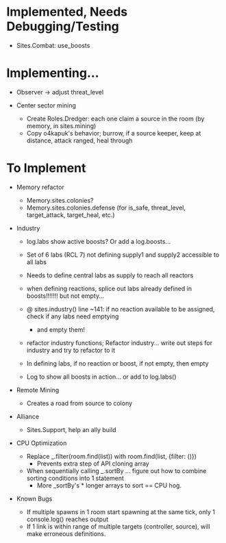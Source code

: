 # Implemented, Needs Debugging/Testing	
- Sites.Combat: use_boosts


# Implementing...
- Observer -> adjust threat_level

- Center sector mining
	- Create Roles.Dredger: each one claim a source in the room (by memory, in sites.mining)
	- Copy o4kapuk's behavior; burrow, if a source keeper, keep at distance, attack ranged, heal through



# To Implement

- Memory refactor
	- Memory.sites.colonies?
	- Memory.sites.colonies.defense (for is_safe, threat_level, target_attack, target_heal, etc.)

- Industry
	- log.labs show active boosts? Or add a log.boosts...

	- Set of 6 labs (RCL 7) not defining supply1 and supply2 accessible to all labs
	- Needs to define central labs as supply to reach all reactors

	* when defining reactions, splice out labs already defined in boosts!!!!!!! but not empty...
	- @ sites.industry() line ~141: if no reaction available to be assigned, check if any labs need emptying
		- and empty them!
	- refactor industry functions; Refactor industry... write out steps for industry and try to refactor to it
	- In defining labs, if no reaction or boost, if not empty, then empty

	- Log to show all boosts in action... or add to log.labs()


- Remote Mining
	- Creates a road from source to colony

- Alliance
	- Sites.Support, help an ally build

- CPU Optimization
	- Replace _.filter(room.find(list)) with room.find(list, {filter: ()}) 
		- Prevents extra step of API cloning array
	- When sequentially calling _.sortBy ... figure out how to combine sorting conditions into 1 statement
		- More _sortBy's * longer arrays to sort == CPU hog.

- Known Bugs
	- If multiple spawns in 1 room start spawning at the same tick, only 1 console.log() reaches output
	- If 1 link is within range of multiple targets (controller, source), will make erroneous definitions.